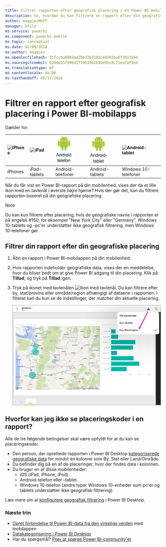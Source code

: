 ```yaml
---
title: Filtrer rapporten efter geografisk placering i en Power BI-mobilapp
description: Se, hvordan du kan filtrere en rapport efter din geografiske placering i din Microsoft Power BI-mobilapp, hvis rapportens ejer har indstillet geografiske koder.
author: maggiesMSFT
manager: kfile
ms.service: powerbi
ms.component: powerbi-mobile
ms.topic: conceptual
ms.date: 02/09/2018
ms.author: maggies
ms.openlocfilehash: 31fcc0a8904aa28e32b7192c4d2b56a6f3913a94
ms.sourcegitcommit: 638de55f996d177063561b36d95c8c71ea7af3ed
ms.translationtype: HT
ms.contentlocale: da-DK
ms.lasthandoff: 05/17/2018
---
```

# <a name="filter-a-report-by-geographic-location-in-the-power-bi-mobile-apps"></a>Filtrer en rapport efter geografisk placering i Power BI-mobilapps
Gælder for:

| ![iPhone](media/mobile-apps-geographic-filtering/iphone-logo-50-px.png) | ![iPad](media/mobile-apps-geographic-filtering/ipad-logo-50-px.png) | ![Android-telefon](media/mobile-apps-geographic-filtering/android-phone-logo-50-px.png) | ![Android-tablet](media/mobile-apps-geographic-filtering/android-tablet-logo-50-px.png) | ![Android-tablet](media/mobile-apps-geographic-filtering/win-10-logo-50-px.png) |
|:--- |:--- |:--- |:--- |:--- |
| iPhones |iPad-tablets |Android-telefoner |Android-tablets |Windows 10-telefoner |

Når du får vist en Power BI-rapport på din mobilenhed, vises der da et lille ikon med en tavlenål i øverste højre hjørne? Hvis der gør det, kan du filtrere rapporten baseret på din geografiske placering.

> [!NOTE]
> Du kan kun filtrere efter placering, hvis de geografiske navne i rapporten er på engelsk #150; for eksempel "New York City" eller "Germany". Windows 10-tablets og -pc'er understøtter ikke geografisk filtrering, men Windows 10-telefoner gør.
> 
> 

## <a name="filter-your-report-by-your-geographic-location"></a>Filtrer din rapport efter din geografiske placering
1. Åbn en rapport i Power BI-mobilappen på din mobilenhed.
2. Hvis rapporten indeholder geografiske data, vises der en meddelelse, hvor du bliver bedt om at give Power BI adgang til din placering. Klik på **Tillad**, og tryk på **Tillad** igen.
3. Tryk på ikonet med tavlenålen ![Ikon med tavlenål](media/mobile-apps-geographic-filtering/power-bi-mobile-geo-icon.png). Du kan filtrere efter by, stat/provins eller område/region afhængigt af dataene i rapporten. I filteret kan du kun se de indstillinger, der matcher din aktuelle placering.
   
    ![Filter med tavlenål](media/mobile-apps-geographic-filtering/power-bi-mobile-geo-map-set-filter.png)

## <a name="why-dont-i-see-location-tags-on-a-report"></a>Hvorfor kan jeg ikke se placeringskoder i en rapport?
Alle de tre følgende betingelser skal være opfyldt for at du kan se placeringskoder. 

* Den person, der oprettede rapporten i Power BI Desktop [kategoriserede geografiske data](desktop-mobile-geofiltering.md) for mindst én kolonne som By, Stat eller Land/Område.
* Du befinder dig på en af de placeringer, hvor der findes data i kolonnen.
* Du bruger en af disse mobilenheder:
  * iOS (iPad, iPhone, iPod).
  * Android-telefon eller -tablet.
  * Windows 10-telefon (andre typer Windows 10-enheder som pc'er og tablets understøtter ikke geografisk filtrering).

Læs mere om at [konfigurere geografisk filtrering](desktop-mobile-geofiltering.md) i Power BI Desktop.

### <a name="next-steps"></a>Næste trin
* [Opret forbindelse til Power BI-data fra den virkelige verden](mobile-apps-data-in-real-world-context.md) med mobilappen
* [Datakategorisering i Power BI Desktop](desktop-data-categorization.md) 
* Har du spørgsmål? [Prøv at spørge Power BI-community'et](http://community.powerbi.com/)

